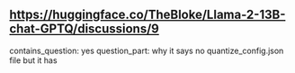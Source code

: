 ## https://huggingface.co/TheBloke/Llama-2-13B-chat-GPTQ/discussions/9

contains_question: yes
question_part: why it says no quantize_config.json file but it has